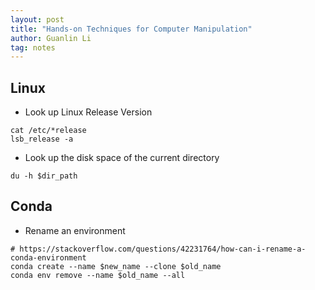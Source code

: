 ```yaml
---
layout: post
title: "Hands-on Techniques for Computer Manipulation"
author: Guanlin Li
tag: notes
---
```


## Linux

- Look up Linux Release Version
```
cat /etc/*release
lsb_release -a
```
- Look up the disk space of the current directory
```
du -h $dir_path
```
## Conda

- Rename an environment
```
# https://stackoverflow.com/questions/42231764/how-can-i-rename-a-conda-environment
conda create --name $new_name --clone $old_name
conda env remove --name $old_name --all
```

